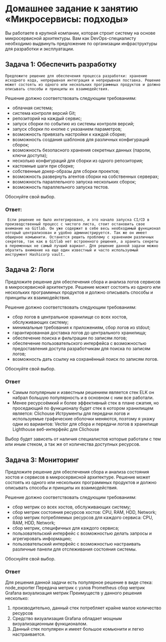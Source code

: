 # Домашнее задание к занятию «Микросервисы: подходы»

Вы работаете в крупной компании, которая строит систему на основе микросервисной архитектуры. Вам как DevOps-специалисту необходимо выдвинуть предложение по организации инфраструктуры для разработки и эксплуатации.

## Задача 1: Обеспечить разработку

    Предложите решение для обеспечения процесса разработки: хранение исходного кода, непрерывная интеграция и непрерывная поставка. Решение может состоять из одного или нескольких программных продуктов и должно описывать способы и принципы их взаимодействия.

Решение должно соответствовать следующим требованиям:

-    облачная система;
-    система контроля версий Git;
-    репозиторий на каждый сервис;
-    запуск сборки по событию из системы контроля версий;
-    запуск сборки по кнопке с указанием параметров;
-    возможность привязать настройки к каждой сборке;
-    возможность создания шаблонов для различных конфигураций сборок;
-    возможность безопасного хранения секретных данных (пароли, ключи доступа);
-    несколько конфигураций для сборки из одного репозитория;
-    кастомные шаги при сборке;
-    собственные докер-образы для сборки проектов;
-    возможность развернуть агентов сборки на собственных серверах;
-    возможность параллельного запуска нескольких сборок;
-    возможность параллельного запуска тестов.

Обоснуйте свой выбор.

### Ответ:
     Если решение не было интегрировано, и это начало запуска CI/CD в производственный процесс с чистого листа, стоит остановить свое внимание на Gitlab. Он уже содержит в себе весь необходимый функционал который централизован и удобно администрируется. Так же он имеет обширное комъюнити. Останется решить проблему с хранением различных секретов, так как в Gitlab нет встроенного решения, а хранить секреты в переменных не самый лучший вариант. Для решение данной задачи можно обратить внимание на еще один известный и часто используемый инструмент Hashicorp vault.


## Задача 2: Логи

  Предложите решение для обеспечения сбора и анализа логов сервисов в микросервисной архитектуре. Решение может состоять из одного или нескольких программных продуктов и должно описывать способы и принципы их взаимодействия.

  Решение должно соответствовать следующим требованиям:

-    сбор логов в центральное хранилище со всех хостов, обслуживающих систему;
-    минимальные требования к приложениям, сбор логов из stdout;
-    гарантированная доставка логов до центрального хранилища;
-    обеспечение поиска и фильтрации по записям логов;
-    обеспечение пользовательского интерфейса с возможностью предоставления доступа разработчикам для поиска по записям логов;
-    возможность дать ссылку на сохранённый поиск по записям логов.

Обоснуйте свой выбор.

### Ответ

 - Самым популярным и известным решением является стек ELK он набрал большую популярность и в основном с ним все работали.
 - Менее ресурсоёмкий и более эффективный стек в плане сжатия, но проседающий по функционалу будет стек в котором хранилищем является: Clichouse Иструменты для передачи логов и используемые графические оболочки меняются, поэтому я укажу одни из вариантов: Vector для сбора и передачи логов в хранилище Lighthouse веб-интерфейс для Clichouse

  Выбор будет зависеть от наличия специалистов которые работали с тем или иным стеком, а так же от количества доступных ресурсов.

## Задача 3: Мониторинг

  Предложите решение для обеспечения сбора и анализа состояния хостов и сервисов в микросервисной архитектуре. Решение может состоять из одного или нескольких программных продуктов и должно описывать способы и принципы их взаимодействия.

  Решение должно соответствовать следующим требованиям:

  -  сбор метрик со всех хостов, обслуживающих систему;
  -  сбор метрик состояния ресурсов хостов: CPU, RAM, HDD, Network;
  -  сбор метрик потребляемых ресурсов для каждого сервиса: CPU, RAM, HDD, Network;
  -  сбор метрик, специфичных для каждого сервиса;
  -  пользовательский интерфейс с возможностью делать запросы и агрегировать информацию;
  -  пользовательский интерфейс с возможностью настраивать различные панели для отслеживания состояния системы.

Обоснуйте свой выбор.

### Ответ

  Для решения данной задачи есть популярное решение в виде стека:
  node_exporter Передача метрик с узлов Prometheus сбор метрик Grafana визуализация метрик
  Преимуществ у данного решения несколько:
  1. производительно, данный стек потребляет крайне малое количество ресурсов
  2. Средство визуализация Grafana обладает мощным визуализационным функционалом.
  3. Данный стек популярен и имеет большое комьюнити и легко настраивается.
